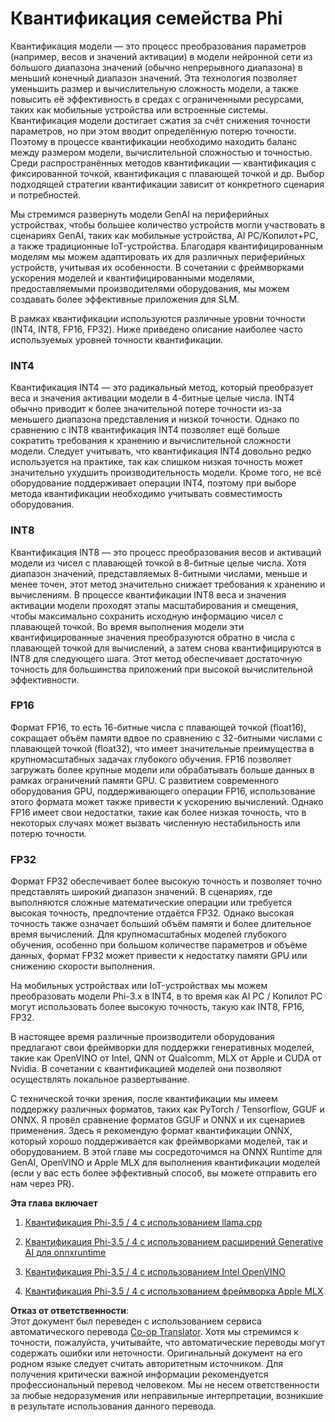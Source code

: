 <!--
CO_OP_TRANSLATOR_METADATA:
{
  "original_hash": "d658062de70b131ef4c0bff69b5fc70e",
  "translation_date": "2025-03-27T08:19:48+00:00",
  "source_file": "md\\01.Introduction\\04\\QuantifyingPhi.md",
  "language_code": "ru"
}
-->
# **Квантификация семейства Phi**

Квантификация модели — это процесс преобразования параметров (например, весов и значений активации) в модели нейронной сети из большого диапазона значений (обычно непрерывного диапазона) в меньший конечный диапазон значений. Эта технология позволяет уменьшить размер и вычислительную сложность модели, а также повысить её эффективность в средах с ограниченными ресурсами, таких как мобильные устройства или встроенные системы. Квантификация модели достигает сжатия за счёт снижения точности параметров, но при этом вводит определённую потерю точности. Поэтому в процессе квантификации необходимо находить баланс между размером модели, вычислительной сложностью и точностью. Среди распространённых методов квантификации — квантификация с фиксированной точкой, квантификация с плавающей точкой и др. Выбор подходящей стратегии квантификации зависит от конкретного сценария и потребностей.

Мы стремимся развернуть модели GenAI на периферийных устройствах, чтобы большее количество устройств могли участвовать в сценариях GenAI, таких как мобильные устройства, AI PC/Копилот+PC, а также традиционные IoT-устройства. Благодаря квантифицированным моделям мы можем адаптировать их для различных периферийных устройств, учитывая их особенности. В сочетании с фреймворками ускорения моделей и квантифицированными моделями, предоставляемыми производителями оборудования, мы можем создавать более эффективные приложения для SLM.

В рамках квантификации используются различные уровни точности (INT4, INT8, FP16, FP32). Ниже приведено описание наиболее часто используемых уровней точности квантификации.

### **INT4**

Квантификация INT4 — это радикальный метод, который преобразует веса и значения активации модели в 4-битные целые числа. INT4 обычно приводит к более значительной потере точности из-за меньшего диапазона представления и низкой точности. Однако по сравнению с INT8 квантификация INT4 позволяет ещё больше сократить требования к хранению и вычислительной сложности модели. Следует учитывать, что квантификация INT4 довольно редко используется на практике, так как слишком низкая точность может значительно ухудшить производительность модели. Кроме того, не всё оборудование поддерживает операции INT4, поэтому при выборе метода квантификации необходимо учитывать совместимость оборудования.

### **INT8**

Квантификация INT8 — это процесс преобразования весов и активаций модели из чисел с плавающей точкой в 8-битные целые числа. Хотя диапазон значений, представляемых 8-битными числами, меньше и менее точен, этот метод значительно снижает требования к хранению и вычислениям. В процессе квантификации INT8 веса и значения активации модели проходят этапы масштабирования и смещения, чтобы максимально сохранить исходную информацию чисел с плавающей точкой. Во время выполнения модели эти квантифицированные значения преобразуются обратно в числа с плавающей точкой для вычислений, а затем снова квантифицируются в INT8 для следующего шага. Этот метод обеспечивает достаточную точность для большинства приложений при высокой вычислительной эффективности.

### **FP16**

Формат FP16, то есть 16-битные числа с плавающей точкой (float16), сокращает объём памяти вдвое по сравнению с 32-битными числами с плавающей точкой (float32), что имеет значительные преимущества в крупномасштабных задачах глубокого обучения. FP16 позволяет загружать более крупные модели или обрабатывать больше данных в рамках ограничений памяти GPU. С развитием современного оборудования GPU, поддерживающего операции FP16, использование этого формата может также привести к ускорению вычислений. Однако FP16 имеет свои недостатки, такие как более низкая точность, что в некоторых случаях может вызвать численную нестабильность или потерю точности.

### **FP32**

Формат FP32 обеспечивает более высокую точность и позволяет точно представлять широкий диапазон значений. В сценариях, где выполняются сложные математические операции или требуется высокая точность, предпочтение отдаётся FP32. Однако высокая точность также означает больший объём памяти и более длительное время вычислений. Для крупномасштабных моделей глубокого обучения, особенно при большом количестве параметров и объёме данных, формат FP32 может привести к недостатку памяти GPU или снижению скорости выполнения.

На мобильных устройствах или IoT-устройствах мы можем преобразовать модели Phi-3.x в INT4, в то время как AI PC / Копилот PC могут использовать более высокую точность, такую как INT8, FP16, FP32.

В настоящее время различные производители оборудования предлагают свои фреймворки для поддержки генеративных моделей, такие как OpenVINO от Intel, QNN от Qualcomm, MLX от Apple и CUDA от Nvidia. В сочетании с квантификацией моделей они позволяют осуществлять локальное развертывание.

С технической точки зрения, после квантификации мы имеем поддержку различных форматов, таких как PyTorch / Tensorflow, GGUF и ONNX. Я провёл сравнение форматов GGUF и ONNX и их сценариев применения. Здесь я рекомендую формат квантификации ONNX, который хорошо поддерживается как фреймворками моделей, так и оборудованием. В этой главе мы сосредоточимся на ONNX Runtime для GenAI, OpenVINO и Apple MLX для выполнения квантификации моделей (если у вас есть более эффективный способ, вы можете отправить его нам через PR).

**Эта глава включает**

1. [Квантификация Phi-3.5 / 4 с использованием llama.cpp](./UsingLlamacppQuantifyingPhi.md)

2. [Квантификация Phi-3.5 / 4 с использованием расширений Generative AI для onnxruntime](./UsingORTGenAIQuantifyingPhi.md)

3. [Квантификация Phi-3.5 / 4 с использованием Intel OpenVINO](./UsingIntelOpenVINOQuantifyingPhi.md)

4. [Квантификация Phi-3.5 / 4 с использованием фреймворка Apple MLX](./UsingAppleMLXQuantifyingPhi.md)

**Отказ от ответственности**:  
Этот документ был переведен с использованием сервиса автоматического перевода [Co-op Translator](https://github.com/Azure/co-op-translator). Хотя мы стремимся к точности, пожалуйста, учитывайте, что автоматические переводы могут содержать ошибки или неточности. Оригинальный документ на его родном языке следует считать авторитетным источником. Для получения критически важной информации рекомендуется профессиональный перевод человеком. Мы не несем ответственности за любые недоразумения или неправильные интерпретации, возникшие в результате использования данного перевода.